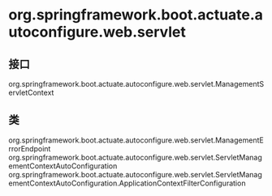 # org.springframework.boot.actuate.autoconfigure.web.servlet

## 接口

org.springframework.boot.actuate.autoconfigure.web.servlet.ManagementServletContext

## 类

org.springframework.boot.actuate.autoconfigure.web.servlet.ManagementErrorEndpoint
org.springframework.boot.actuate.autoconfigure.web.servlet.ServletManagementContextAutoConfiguration
org.springframework.boot.actuate.autoconfigure.web.servlet.ServletManagementContextAutoConfiguration.ApplicationContextFilterConfiguration




